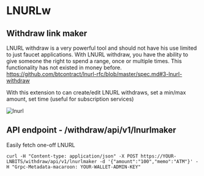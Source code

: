 # LNURLw
## Withdraw link maker
LNURL withdraw is a very powerful tool and should not have his use limited to just faucet applications. With LNURL withdraw, you have the ability to give someone the right to spend a range, once or multiple times. This functionality has not existed in money before.
https://github.com/btcontract/lnurl-rfc/blob/master/spec.md#3-lnurl-withdraw

With this extension to can create/edit LNURL withdraws, set a min/max amount, set time (useful for subscription services)

![lnurl](https://i.imgur.com/qHi7ExL.png)


## API endpoint - /withdraw/api/v1/lnurlmaker
Easily fetch one-off LNURL

    curl -H "Content-type: application/json" -X POST https://YOUR-LNBITS/withdraw/api/v1/lnurlmaker -d '{"amount":"100","memo":"ATM"}' -H "Grpc-Metadata-macaroon: YOUR-WALLET-ADMIN-KEY"

